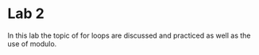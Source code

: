 # Lab 2
In this lab the topic of for loops are discussed and practiced as well as the use of modulo.
